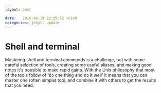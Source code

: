 ```yaml
---
layout: post

date:   2018-09-19 22:25:52 +0100
categories: jekyll update
---
```

Shell and terminal
==================

Mastering shell and terminal commands is a challenge, but with some
careful selection of tools, creating some useful aliases, and making
good notes it's possible to make rapid gains. With the Unix philosophy
that most of the tools follow of 'do one thing and do it well' it means
that you can master one (often simple) tool, and combine it with others
to get the results that you need.
